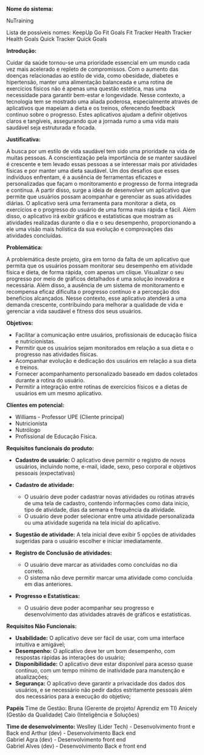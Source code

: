 **Nome do sistema:**

NuTraining

Lista de possíveis nomes:
KeepUp
Go
Fit Goals
Fit Tracker
Health Tracker
Health Goals
Quick Tracker
Quick Goals


**Introdução:**

Cuidar da saúde tornou-se uma prioridade essencial em um mundo cada vez mais acelerado e repleto de compromissos. Com o aumento das doenças relacionadas ao estilo de vida, como obesidade, diabetes e hipertensão, manter uma alimentação balanceada e uma rotina de exercícios físicos não é apenas uma questão estética, mas uma necessidade para garantir bem-estar e longevidade. Nesse contexto, a tecnologia tem se mostrado uma aliada poderosa, especialmente através de aplicativos que mapeiam a dieta e os treinos, oferecendo feedback contínuo sobre o progresso. Estes aplicativos ajudam a definir objetivos claros e tangíveis, assegurando que a jornada rumo a uma vida mais saudável seja estruturada e focada.

**Justificativa:** 

A busca por um estilo de vida saudável tem sido uma prioridade na vida de muitas pessoas. A conscientização pela importância de se manter saudável é crescente e tem levado essas pessoas a se interessar mais por atividades físicas e por manter uma dieta saudável. Um dos desafios que esses indivíduos enfrentam, é a ausência de ferramentas eficazes e personalizadas que façam o monitoramento e progresso de forma integrada e contínua. 
A partir disso, surge a ideia de desenvolver um aplicativo que permite que usuários possam acompanhar e gerenciar as suas atividades diárias. O aplicativo será uma ferramenta para monitorar a dieta, os exercícios e o progresso do usuário de uma forma mais rápida e fácil. Além disso, o aplicativo irá exibir gráficos e estatísticas que mostram as atividades realizadas durante o dia e o seu desempenho, proporcionando a ele uma visão mais holística da sua evolução e comprovações das atividades concluídas.

**Problemática:**

A problemática deste projeto, gira em torno da falta de um aplicativo que permita que os usuários possam monitorar seu desempenho em atividade física e dieta, de forma rápida, com apenas um clique. Visualizar o seu progresso por meio de gráficos detalhados é uma solução inovadora e necessária. Além disso, a ausência de um sistema de monitoramento e recompensa eficaz dificulta o progresso contínuo e a percepção dos benefícios alcançados. Nesse contexto, esse aplicativo atenderá a uma demanda crescente, contribuindo para melhorar a qualidade de vida e gerenciar a vida saudável e fitness dos seus usuários.

**Objetivos:**
* Facilitar a comunicação entre usuários, profissionais de educação física e nutricionistas.
* Permitir que os usuários sejam monitorados em relação a sua dieta e o progresso nas atividades físicas.
* Acompanhar evolução e dedicação dos usuários em relação a sua dieta e treinos.
* Fornecer acompanhamento personalizado baseado em dados coletados durante a rotina do usuário.
* Permitir a integração entre rotinas de exercícios físicos e a dietas de usuários em um mesmo aplicativo.

**Clientes em potencial:**

* Williams - Professor UPE (Cliente principal)
* Nutricionista 
* Nutrólogo 
* Profissional de Educação Física.

**Requisitos funcionais do produto:**

* **Cadastro de usuário:** 
O aplicativo deve permitir o registro de novos usuários, incluindo nome, e-mail, idade, sexo, peso corporal e objetivos pessoais (expectativas)

* **Cadastro de atividade:** 
  * O usuário deve poder cadastrar novas atividades ou rotinas através de uma tela de cadastro, contendo informações como data início, tipo de atividade, dias da semana e frequência da atividade.
  * O usuário deve poder selecionar entre uma atividade personalizada ou uma atividade sugerida na tela inicial do aplicativo.

* **Sugestão de atividade:**
A tela inicial deve exibir 5 opções de atividades sugeridas para o usuário escolher e iniciar imediatamente.

* **Registro de Conclusão de atividades:**
  * O usuário deve marcar as atividades como concluídas no dia correto.
  * O sistema não deve permitir marcar uma atividade como concluída em dias anteriores.

* **Progresso e Estatísticas:**
  * O usuário deve poder acompanhar seu progresso e desenvolvimento das atividades através de gráficos e estatísticas.

**Requisitos Não Funcionais:**

* **Usabilidade:** O aplicativo deve ser fácil de usar, com uma interface intuitiva e amigável;
* **Desempenho:** O aplicativo deve ter um bom desempenho, com respostas rápidas às interações do usuário;
* **Disponibilidade:** O aplicativo deve estar disponível para acesso quase contínuo, com um tempo mínimo de inatividade para manutenção e atualizações;
* **Segurança:** O aplicativo deve garantir a privacidade dos dados dos usuários, e se necessário não pedir dados estritamente pessoais além dos necessários para a execução do objetivo;

**Papéis**
Time de Gestão: 
Bruna (Gerente de projeto/ Aprendiz em TI)
Anicely (Gestão da Qualidade)
Caio (Inteligência e Soluções)

**Time de desenvolvimento:**
Weslley (Lider Tech) - Desenvolvimento front e Back end
Arthur (dev) - Desenvolvimento Back end  
Gabriel Agra (dev) - Desenvolvimento front end  
Gabriel Alves (dev) - Desenvolvimento Back e front end

